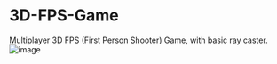 # 3D-FPS-Game
 Multiplayer 3D FPS (First Person Shooter) Game, with basic ray caster.
![image](https://github.com/liad-inon/3D-FPS-Game/assets/52380897/c315940d-39b1-484f-8770-47ed2798044b)
